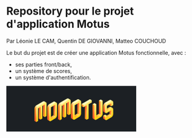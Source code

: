 # Repository pour le projet d'application Motus
Par Léonie LE CAM, Quentin DE GIOVANNI, Matteo COUCHOUD

Le but du projet est de créer une application Motus fonctionnelle, avec : 
- ses parties front/back,
- un système de scores,
- un système d'authentification.

![alt text](./img/motus_logo.png)